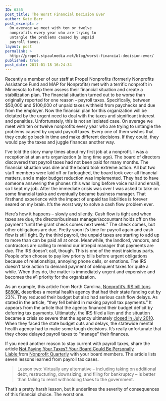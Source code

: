 ```yaml
---
ID: 6355
post_title: The Worst Financial Decision Ever
author: Kate Barr
post_excerpt: >
  On average we meet with ten or twelve
  nonprofits every year who are trying to
  untangle the problems caused by unpaid
  payroll taxes.
layout: post
permalink: >
  http://propel.stpaulmedia.net/blog/worst-financial-decision-ever/
published: true
post_date: 2011-01-18 16:24:34
---
```

Recently a member of our staff at Propel Nonprofits (formerly Nonprofits Assistance Fund and MAP for Nonprofits) met with a terrific nonprofit in Minnesota to help them assess their financial situation and create a stabilization plan. The financial situation turned out to be worse than originally reported for one reason – payroll taxes. Specifically, between $50,000 and $100,000 of unpaid taxes withheld from paychecks and due from the employer. Now the financial plan for this organization will be dictated by the urgent need to deal with the taxes and significant interest and penalties. Unfortunately, this is not an isolated case. On average we meet with ten or twelve nonprofits every year who are trying to untangle the problems caused by unpaid payroll taxes. Every one of them wishes that they could go back in time and make different decisions. If they could, they would pay the taxes and juggle finances another way.

I’ve told the story many times about my first job at a nonprofit. I was a receptionist at an arts organization (a long time ago). The board of directors discovered that payroll taxes had not been paid for many months. The financial situation was dire and the board took extreme action. All but two staff members were laid off or furloughed, the board took over all financial matters, and a major budget reduction was implemented. They had to have someone answering the phones (this was long before voice mail and email), so I kept my job. After the immediate crisis was over I was asked to take on some financial tasks and eventually became business manager. That firsthand experience with the impact of unpaid tax liabilities is forever seared on my brain. It’s the worst way to solve a cash flow problem ever.

Here’s how it happens – slowly and silently. Cash flow is tight and when taxes are due, the director/business manager/accountant holds off on the payment “until the grant check comes next week.” The check comes, but other obligations are due. Pretty soon it’s time for payroll again and cash flow is still tight. By the third payroll, the unpaid taxes are starting to add up to more than can be paid all at once. Meanwhile, the landlord, vendors, and contractors are calling to remind our intrepid manager that payments are due. The IRS doesn’t call, though. This is one of the most insidious parts. People often choose to pay low priority bills before urgent obligations because of relationships, annoying phone calls, or emotions. The IRS doesn’t take action to demand payment of delinquent taxes for quite a while. When they do, the matter is immediately urgent and expensive and becomes the #1 priority for the organization.

As an example, this article from North Carolina, <a title="Nonprofit's IRS bill tops $850K" href="http://www.bizjournals.com/triangle/stories/2010/02/22/story3.html" target="_blank" rel="noopener">Nonprofit’s IRS bill tops $850K</a>, describes a mental health agency that had their state funding cut by 23%. They reduced their budget but also had serious cash flow delays. As stated in the article, “they fell behind in making payroll tax payments.” It appears from the article that the agency financed their budget deficit by deferring tax payments. Ultimately, the IRS filed a lien and the situation became a crisis so severe that the agency ultimately <a title="Tax troubles force mental health group to close" href="http://www.wral.com/news/local/wral_investigates/story/8050671/" target="_blank" rel="noopener">closed in July 2010</a>. When they faced the state budget cuts and delays, the statewide mental health agency had to make some tough decisions. It’s really unfortunate that they chose delayed payroll taxes to “manage” their finances.

If you need another reason to stay current with payroll taxes, share the article <a href="http://www.nonprofitquarterly.org/governancevoice/5516-not-paying-your-taxes-your-board-could-be-personally-liable.html" target="_blank" rel="noopener">Not Paying Your Taxes? Your Board Could Be Personally Liable </a>from <a title="Nonprofit Quarterly" href="http://www.nonprofitquarterly.org/" target="_blank" rel="noopener">Nonprofit Quarterly</a> with your board members. The article lists seven lessons learned from payroll tax cases.
<blockquote>Lesson two: Virtually any alternative – including taking on additional debt, restructuring, downsizing, and filing for bankruptcy – is better than failing to remit withholding taxes to the government.</blockquote>
That’s a pretty harsh lesson, but it underlines the severity of consequences of this financial choice. The worst one.